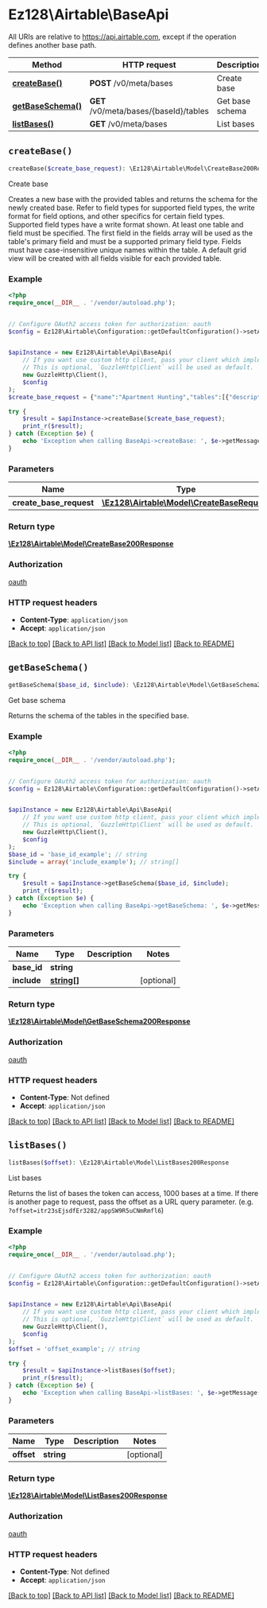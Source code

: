 # Ez128\Airtable\BaseApi

All URIs are relative to https://api.airtable.com, except if the operation defines another base path.

| Method | HTTP request | Description |
| ------------- | ------------- | ------------- |
| [**createBase()**](BaseApi.md#createBase) | **POST** /v0/meta/bases | Create base |
| [**getBaseSchema()**](BaseApi.md#getBaseSchema) | **GET** /v0/meta/bases/{baseId}/tables | Get base schema |
| [**listBases()**](BaseApi.md#listBases) | **GET** /v0/meta/bases | List bases |


## `createBase()`

```php
createBase($create_base_request): \Ez128\Airtable\Model\CreateBase200Response
```

Create base

Creates a new base with the provided tables and returns the schema for the newly created base.  Refer to field types for supported field types, the write format for field options, and other specifics for certain field types. Supported field types have a write format shown.  At least one table and field must be specified. The first field in the fields array will be used as the table's primary field and must be a supported primary field type. Fields must have case-insensitive unique names within the table.  A default grid view will be created with all fields visible for each provided table.

### Example

```php
<?php
require_once(__DIR__ . '/vendor/autoload.php');


// Configure OAuth2 access token for authorization: oauth
$config = Ez128\Airtable\Configuration::getDefaultConfiguration()->setAccessToken('YOUR_ACCESS_TOKEN');


$apiInstance = new Ez128\Airtable\Api\BaseApi(
    // If you want use custom http client, pass your client which implements `GuzzleHttp\ClientInterface`.
    // This is optional, `GuzzleHttp\Client` will be used as default.
    new GuzzleHttp\Client(),
    $config
);
$create_base_request = {"name":"Apartment Hunting","tables":[{"description":"A to-do list of places to visit","fields":[{"description":"Name of the apartment","name":"Name","type":"singleLineText"},{"name":"Address","type":"singleLineText"},{"name":"Visited","options":{"color":"greenBright","icon":"check"},"type":"checkbox"}],"name":"Apartments"}],"workspaceId":"wspmhESAta6clCCwF"}; // \Ez128\Airtable\Model\CreateBaseRequest

try {
    $result = $apiInstance->createBase($create_base_request);
    print_r($result);
} catch (Exception $e) {
    echo 'Exception when calling BaseApi->createBase: ', $e->getMessage(), PHP_EOL;
}
```

### Parameters

| Name | Type | Description  | Notes |
| ------------- | ------------- | ------------- | ------------- |
| **create_base_request** | [**\Ez128\Airtable\Model\CreateBaseRequest**](../Model/CreateBaseRequest.md)|  | [optional] |

### Return type

[**\Ez128\Airtable\Model\CreateBase200Response**](../Model/CreateBase200Response.md)

### Authorization

[oauth](../../README.md#oauth)

### HTTP request headers

- **Content-Type**: `application/json`
- **Accept**: `application/json`

[[Back to top]](#) [[Back to API list]](../../README.md#endpoints)
[[Back to Model list]](../../README.md#models)
[[Back to README]](../../README.md)

## `getBaseSchema()`

```php
getBaseSchema($base_id, $include): \Ez128\Airtable\Model\GetBaseSchema200Response
```

Get base schema

Returns the schema of the tables in the specified base.

### Example

```php
<?php
require_once(__DIR__ . '/vendor/autoload.php');


// Configure OAuth2 access token for authorization: oauth
$config = Ez128\Airtable\Configuration::getDefaultConfiguration()->setAccessToken('YOUR_ACCESS_TOKEN');


$apiInstance = new Ez128\Airtable\Api\BaseApi(
    // If you want use custom http client, pass your client which implements `GuzzleHttp\ClientInterface`.
    // This is optional, `GuzzleHttp\Client` will be used as default.
    new GuzzleHttp\Client(),
    $config
);
$base_id = 'base_id_example'; // string
$include = array('include_example'); // string[]

try {
    $result = $apiInstance->getBaseSchema($base_id, $include);
    print_r($result);
} catch (Exception $e) {
    echo 'Exception when calling BaseApi->getBaseSchema: ', $e->getMessage(), PHP_EOL;
}
```

### Parameters

| Name | Type | Description  | Notes |
| ------------- | ------------- | ------------- | ------------- |
| **base_id** | **string**|  | |
| **include** | [**string[]**](../Model/string.md)|  | [optional] |

### Return type

[**\Ez128\Airtable\Model\GetBaseSchema200Response**](../Model/GetBaseSchema200Response.md)

### Authorization

[oauth](../../README.md#oauth)

### HTTP request headers

- **Content-Type**: Not defined
- **Accept**: `application/json`

[[Back to top]](#) [[Back to API list]](../../README.md#endpoints)
[[Back to Model list]](../../README.md#models)
[[Back to README]](../../README.md)

## `listBases()`

```php
listBases($offset): \Ez128\Airtable\Model\ListBases200Response
```

List bases

Returns the list of bases the token can access, 1000 bases at a time. If there is another page to request, pass the offset as a URL query parameter. (e.g. `?offset=itr23sEjsdfEr3282/appSW9R5uCNmRmfl6`)

### Example

```php
<?php
require_once(__DIR__ . '/vendor/autoload.php');


// Configure OAuth2 access token for authorization: oauth
$config = Ez128\Airtable\Configuration::getDefaultConfiguration()->setAccessToken('YOUR_ACCESS_TOKEN');


$apiInstance = new Ez128\Airtable\Api\BaseApi(
    // If you want use custom http client, pass your client which implements `GuzzleHttp\ClientInterface`.
    // This is optional, `GuzzleHttp\Client` will be used as default.
    new GuzzleHttp\Client(),
    $config
);
$offset = 'offset_example'; // string

try {
    $result = $apiInstance->listBases($offset);
    print_r($result);
} catch (Exception $e) {
    echo 'Exception when calling BaseApi->listBases: ', $e->getMessage(), PHP_EOL;
}
```

### Parameters

| Name | Type | Description  | Notes |
| ------------- | ------------- | ------------- | ------------- |
| **offset** | **string**|  | [optional] |

### Return type

[**\Ez128\Airtable\Model\ListBases200Response**](../Model/ListBases200Response.md)

### Authorization

[oauth](../../README.md#oauth)

### HTTP request headers

- **Content-Type**: Not defined
- **Accept**: `application/json`

[[Back to top]](#) [[Back to API list]](../../README.md#endpoints)
[[Back to Model list]](../../README.md#models)
[[Back to README]](../../README.md)
